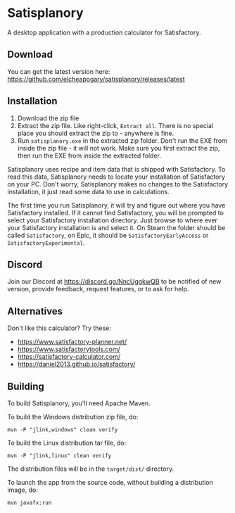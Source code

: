# Satisplanory

A desktop application with a production calculator for Satisfactory.

## Download

You can get the latest version here: https://github.com/elcheapogary/satisplanory/releases/latest

## Installation

1. Download the zip file
2. Extract the zip file. Like right-click, `Extract all`. There is no special place you should extract the 
   zip to - anywhere is fine. 
3. Run `satisplanory.exe` in the extracted zip folder. Don't run the EXE from inside the zip file - it will
   not work. Make sure you first extract the zip, then run the EXE from inside the extracted folder.

Satisplanory uses recipe and item data that is shipped with Satisfactory. To read this data, Satisplanory
needs to locate your installation of Satisfactory on your PC. Don't worry, Satisplanory makes no changes to
the Satisfactory installation, it just read some data to use in calculations.

The first time you run Satisplanory, it will try and figure out where you have Satisfactory installed. If
it cannot find Satisfactory, you will be prompted to select your Satisfactory installation directory. Just
browse to where ever your Satisfactory installation is and select it. On Steam the folder should be called
`Satisfactory`, on Epic, it should be `SatisfactoryEarlyAccess` or `SatisfactoryExperimental`.

## Discord

Join our Discord at https://discord.gg/NncUggkwQB to be notified of new version, provide feedback, request features,
or to ask for help.

## Alternatives

Don't like this calculator? Try these:

- https://www.satisfactory-planner.net/
- https://www.satisfactorytools.com/
- https://satisfactory-calculator.com/
- https://daniel2013.github.io/satisfactory/

## Building

To build Satisplanory, you'll need Apache Maven.

To build the Windows distribution zip file, do: 

```
mvn -P "jlink,windows" clean verify
```

To build the Linux distribution tar file, do:

```
mvn -P "jlink,linux" clean verify
```

The distribution files will be in the `target/dist/` directory.

To launch the app from the source code, without building a distribution image, do: 

```
mvn javafx:run
```